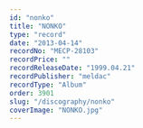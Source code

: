 ```yaml
---
id: "nonko"
title: "NONKO"
type: "record"
date: "2013-04-14"
recordNo: "MECP-28103"
recordPrice: ""
recordReleaseDate: "1999.04.21"
recordPublisher: "meldac"
recordType: "Album"
order: 3901
slug: "/discography/nonko"
coverImage: "NONKO.jpg"
---
```




